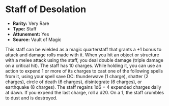 # Staff of Desolation

- **Rarity:** Very Rare
- **Type:** Staff
- **Attunement:** Yes
- **Source:** Vault of Magic

This staff can be wielded as a magic quarterstaff that grants a +1 bonus to attack and damage rolls made with it. When you hit an object or structure with a melee attack using the staff, you deal double damage (triple damage on a critical hit). The staff has 10 charges. While holding it, you can use an action to expend 1 or more of its charges to cast one of the following spells from it, using your spell save DC: thunderwave (1 charge), shatter (2 charges), circle of death (6 charges), disintegrate (6 charges), or earthquake (8 charges). The staff regains 1d6 + 4 expended charges daily at dawn. If you expend the last charge, roll a d20. On a 1, the staff crumbles to dust and is destroyed.
